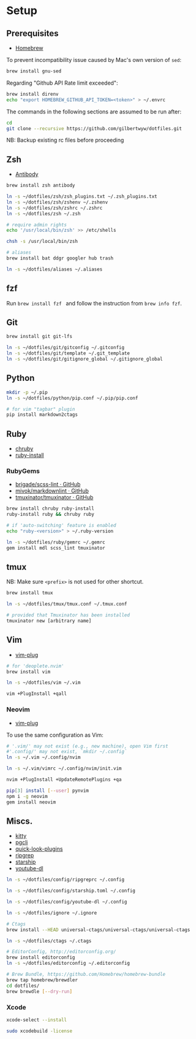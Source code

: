 # Setup

## Prerequisites

- [Homebrew](http://brew.sh/)

To prevent incompatibility issue caused by Mac's own version of `sed`:

```sh
brew install gnu-sed
```

Regarding "Github API Rate limit exceeded":

```sh
brew install direnv
echo "export HOMEBREW_GITHUB_API_TOKEN=<token>" > ~/.envrc
```

The commands in the following sections are assumed to be run after:

```sh
cd
git clone --recursive https://github.com/gilbertwyw/dotfiles.git
```

NB: Backup existing rc files before proceeding

## Zsh

- [Antibody](https://getantibody.github.io/)

```sh
brew install zsh antibody

ln -s ~/dotfiles/zsh/zsh_plugins.txt ~/.zsh_plugins.txt
ln -s ~/dotfiles/zsh/zshenv ~/.zshenv
ln -s ~/dotfiles/zsh/zshrc ~/.zshrc
ln -s ~/dotfiles/zsh ~/.zsh

# require admin rights
echo '/usr/local/bin/zsh' >> /etc/shells

chsh -s /usr/local/bin/zsh

# aliases
brew install bat ddgr googler hub trash

ln -s ~/dotfiles/aliases ~/.aliases
```

## fzf

Run `brew install fzf ` and follow the instruction from `brew info fzf`.

## Git

```sh
brew install git git-lfs

ln -s ~/dotfiles/git/gitconfig ~/.gitconfig
ln -s ~/dotfiles/git/template ~/.git_template
ln -s ~/dotfiles/git/gitignore_global ~/.gitignore_global
```
## Python

```sh
mkdir -p ~/.pip
ln -s ~/dotfiles/python/pip.conf ~/.pip/pip.conf
```

```sh
# for vim "tagbar" plugin
pip install markdown2ctags
```

## Ruby

- [chruby](https://github.com/postmodern/chruby)
- [ruby-install](https://github.com/postmodern/ruby-install)

### RubyGems

- [brigade/scss-lint · GitHub](https://github.com/brigade/scss-lint)
- [mivok/markdownlint · GitHub](https://github.com/mivok/markdownlint)
- [tmuxinator/tmuxinator · GitHub](https://github.com/tmuxinator/tmuxinator)

```sh
brew install chruby ruby-install
ruby-install ruby && chruby ruby

# if 'auto-switching' feature is enabled
echo "ruby-<version>" > ~/.ruby-version

ln -s ~/dotfiles/ruby/gemrc ~/.gemrc
gem install mdl scss_lint tmuxinator
```

## tmux

NB: Make sure `<prefix>` is not used for other shortcut.

```sh
brew install tmux

ln -s ~/dotfiles/tmux/tmux.conf ~/.tmux.conf

# provided that Tmuxinator has been installed
tmuxinator new [arbitrary name]
```

## Vim

- [vim-plug](https://github.com/junegunn/vim-plug#vim)

```sh
# for 'deoplete.nvim'
brew install vim

ln -s ~/dotfiles/vim ~/.vim

vim +PlugInstall +qall
```

### Neovim

- [vim-plug](https://github.com/junegunn/vim-plug#neovim)

To use the same configuration as Vim:

```sh
# '.vim/' may not exist (e.g., new machine), open Vim first
#'.config/' may not exist, `mkdir ~/.config`
ln -s ~/.vim ~/.config/nvim

ln -s ~/.vim/vimrc ~/.config/nvim/init.vim

nvim +PlugInstall +UpdateRemotePlugins +qa
```

```sh
pip[3] install [--user] pynvim
npm i -g neovim
gem install neovim
```

## Miscs.

- [kitty](https://sw.kovidgoyal.net/kitty/index.html)
- [pgcli](https://www.pgcli.com/)
- [quick-look-plugins](https://github.com/sindresorhus/quick-look-plugins#install-all)
- [ripgrep](https://github.com/BurntSushi/ripgrep)
- [starship](https://starship.rs)
- [youtube-dl](https://github.com/ytdl-org/youtube-dl)

```sh
ln -s ~/dotfiles/config/ripgreprc ~/.config

ln -s ~/dotfiles/config/starship.toml ~/.config

ln -s ~/dotfiles/config/youtube-dl ~/.config

ln -s ~/dotfiles/ignore ~/.ignore

# Ctags
brew install --HEAD universal-ctags/universal-ctags/universal-ctags

ln -s ~/dotfiles/ctags ~/.ctags

# EditorConfig, http://editorconfig.org/
brew install editorconfig
ln -s ~/dotfiles/editorconfig ~/.editorconfig

# Brew Bundle, https://github.com/Homebrew/homebrew-bundle
brew tap homebrew/brewdler
cd dotfiles/
brew brewdle [--dry-run]
```

### Xcode

```sh
xcode-select --install

sudo xcodebuild -license
```
